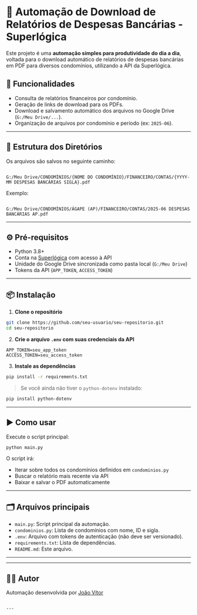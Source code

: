 # 🧾 Automação de Download de Relatórios de Despesas Bancárias - Superlógica

Este projeto é uma **automação simples para produtividade do dia a dia**, voltada para o download automático de relatórios de despesas bancárias em PDF para diversos condomínios, utilizando a API da Superlógica.

## 🚀 Funcionalidades

- Consulta de relatórios financeiros por condomínio.
- Geração de links de download para os PDFs.
- Download e salvamento automático dos arquivos no Google Drive (`G:/Meu Drive/...`).
- Organização de arquivos por condomínio e período (ex: `2025-06`).

---

## 📁 Estrutura dos Diretórios

Os arquivos são salvos no seguinte caminho:

```

G:/Meu Drive/CONDOMÍNIOS/{NOME DO CONDOMÍNIO}/FINANCEIRO/CONTAS/{YYYY-MM DESPESAS BANCÁRIAS SIGLA}.pdf

```

Exemplo:

```

G:/Meu Drive/CONDOMÍNIOS/ÁGAPE (AP)/FINANCEIRO/CONTAS/2025-06 DESPESAS BANCÁRIAS AP.pdf

````

---

## ⚙️ Pré-requisitos

- Python 3.8+
- Conta na [Superlógica](https://developers.superlogica.com.br/) com acesso à API
- Unidade do Google Drive sincronizada como pasta local (`G:/Meu Drive`)
- Tokens da API (`APP_TOKEN`, `ACCESS_TOKEN`)

---

## 📦 Instalação

1. **Clone o repositório**

```bash
git clone https://github.com/seu-usuario/seu-repositorio.git
cd seu-repositorio
````

2. **Crie o arquivo `.env` com suas credenciais da API**

```env
APP_TOKEN=seu_app_token
ACCESS_TOKEN=seu_access_token
```

3. **Instale as dependências**

```bash
pip install -r requirements.txt
```

> Se você ainda não tiver o `python-dotenv` instalado:

```bash
pip install python-dotenv
```

---

## ▶️ Como usar

Execute o script principal:

```bash
python main.py
```

O script irá:

* Iterar sobre todos os condomínios definidos em `condominios.py`
* Buscar o relatório mais recente via API
* Baixar e salvar o PDF automaticamente

---

## 🗂 Arquivos principais

* `main.py`: Script principal da automação.
* `condominios.py`: Lista de condomínios com nome, ID e sigla.
* `.env`: Arquivo com tokens de autenticação (não deve ser versionado).
* `requirements.txt`: Lista de dependências.
* `README.md`: Este arquivo.

---


---

## 🧑‍💻 Autor

Automação desenvolvida por [João Vítor](https://github.com/Joaovitorsm18)

```

---


```
